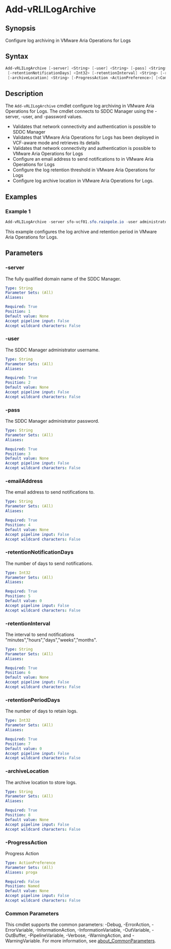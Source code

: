 # Add-vRLILogArchive

## Synopsis

Configure log archiving in VMware Aria Operations for Logs

## Syntax

```powershell
Add-vRLILogArchive [-server] <String> [-user] <String> [-pass] <String> [-emailAddress] <String>
 [-retentionNotificationDays] <Int32> [-retentionInterval] <String> [-retentionPeriodDays] <Int32>
 [-archiveLocation] <String> [-ProgressAction <ActionPreference>] [<CommonParameters>]
```

## Description

The `Add-vRLILogArchive` cmdlet configure log archiving in VMware Aria Operations for Logs.
The cmdlet
connects to SDDC Manager using the -server, -user, and -password values.

- Validates that network connectivity and authentication is possible to SDDC Manager
- Validates that VMware Aria Operations for Logs has been deployed in VCF-aware mode and retrieves its details
- Validates that network connectivity and authentication is possible to VMware Aria Operations for Logs
- Configure an email address to send notifications to in VMware Aria Operations for Logs
- Configure the log retention threshold in VMware Aria Operations for Logs
- Configure log archive location in VMware Aria Operations for Logs.

## Examples

### Example 1

```powershell
Add-vRLILogArchive -server sfo-vcf01.sfo.rainpole.io -user administrator@vsphere.local -pass VMw@re1! -emailAddress administrator@rainpole.io -retentionNotificationDays 1 -retentionInterval weeks -retentionPeriodDays 7 -archiveLocation "nfs://172.27.11.4/sfo-m01-vrli01-400GB"
```

This example configures the log archive and retention period in VMware Aria Operations for Logs.

## Parameters

### -server

The fully qualified domain name of the SDDC Manager.

```yaml
Type: String
Parameter Sets: (All)
Aliases:

Required: True
Position: 1
Default value: None
Accept pipeline input: False
Accept wildcard characters: False
```

### -user

The SDDC Manager administrator username.

```yaml
Type: String
Parameter Sets: (All)
Aliases:

Required: True
Position: 2
Default value: None
Accept pipeline input: False
Accept wildcard characters: False
```

### -pass

The SDDC Manager administrator password.

```yaml
Type: String
Parameter Sets: (All)
Aliases:

Required: True
Position: 3
Default value: None
Accept pipeline input: False
Accept wildcard characters: False
```

### -emailAddress

The email address to send notifications to.

```yaml
Type: String
Parameter Sets: (All)
Aliases:

Required: True
Position: 4
Default value: None
Accept pipeline input: False
Accept wildcard characters: False
```

### -retentionNotificationDays

The number of days to send notifications.

```yaml
Type: Int32
Parameter Sets: (All)
Aliases:

Required: True
Position: 5
Default value: 0
Accept pipeline input: False
Accept wildcard characters: False
```

### -retentionInterval

The interval to send notifications "minutes","hours","days","weeks","months".

```yaml
Type: String
Parameter Sets: (All)
Aliases:

Required: True
Position: 6
Default value: None
Accept pipeline input: False
Accept wildcard characters: False
```

### -retentionPeriodDays

The number of days to retain logs.

```yaml
Type: Int32
Parameter Sets: (All)
Aliases:

Required: True
Position: 7
Default value: 0
Accept pipeline input: False
Accept wildcard characters: False
```

### -archiveLocation

The archive location to store logs.

```yaml
Type: String
Parameter Sets: (All)
Aliases:

Required: True
Position: 8
Default value: None
Accept pipeline input: False
Accept wildcard characters: False
```

### -ProgressAction

Progress Action

```yaml
Type: ActionPreference
Parameter Sets: (All)
Aliases: proga

Required: False
Position: Named
Default value: None
Accept pipeline input: False
Accept wildcard characters: False
```

### Common Parameters

This cmdlet supports the common parameters: -Debug, -ErrorAction, -ErrorVariable, -InformationAction, -InformationVariable, -OutVariable, -OutBuffer, -PipelineVariable, -Verbose, -WarningAction, and -WarningVariable. For more information, see [about_CommonParameters](http://go.microsoft.com/fwlink/?LinkID=113216).
